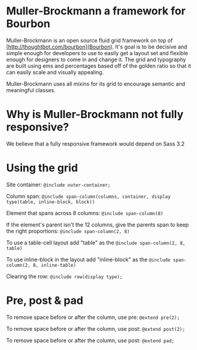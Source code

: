 Muller-Brockmann a framework for Bourbon
================

Muller-Brockmann is an open source fluid grid framework on top of [http://thoughtbot.com/bourbon](Bourbon). It's goal is to be decisive and simple enough for developers to use to easily get a layout set and flexible enough for designers to come in and change it. The grid and typography are built using ems and percentages based off of the golden ratio so that it can easily scale and visually appealing. 

Muller-Brockmann uses all mixins for its grid to encourage semantic and meaningful classes.

Why is Muller-Brockmann not fully responsive?
===
We believe that a fully responsive framework would depend on Sass 3.2 

Using the grid
===
Site container:
` @include outer-container; `

Column span:
` @include span-column(columns, container, display type(table, inline-block, block)) `

Element that spans across 8 columns:
` @include span-column(8) `

If the element's parent isn't the 12 columns, give the parents span to keep the right proportions:
` @include span-column(2, 8) `

To use a table-cell layout add "table" as the
` @include span-column(2, 8, table) `

To use inline-block in the layout add "inline-block" as the
` @include span-column(2, 8, inline-table) `

Clearing the row:
` @include row(display type); `

Pre, post & pad
===

To remove space before or after the column, use pre:
` @extend pre(2); `

To remove space before or after the column, use post:
` @extend post(2); `

To remove space before or after the column, use post:
` @extend pad; `
